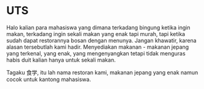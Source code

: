 # UTS
Halo kalian para mahasiswa yang dimana terkadang bingung ketika ingin makan, terkadang ingin sekali makan yang enak tapi murah, tapi ketika sudah dapat restorannya bosan dengan menunya. Jangan khawatir, karena alasan tersebutlah kami hadir. Menyediakan makanan - makanan jepang yang terkenal, yang enak, yang mengenyangkan tetapi tidak menguras habis duit kalian hanya untuk sekali makan.

Tagaku 食学, itu lah nama restoran kami, makanan jepang yang enak namun cocok untuk kantong mahasiswa. 
